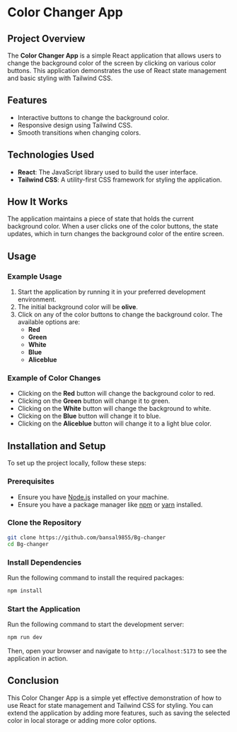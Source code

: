 

# Color Changer App

## Project Overview

The **Color Changer App** is a simple React application that allows users to change the background color of the screen by clicking on various color buttons. This application demonstrates the use of React state management and basic styling with Tailwind CSS.

## Features

- Interactive buttons to change the background color.
- Responsive design using Tailwind CSS.
- Smooth transitions when changing colors.

## Technologies Used

- **React**: The JavaScript library used to build the user interface.
- **Tailwind CSS**: A utility-first CSS framework for styling the application.

## How It Works

The application maintains a piece of state that holds the current background color. When a user clicks one of the color buttons, the state updates, which in turn changes the background color of the entire screen.

## Usage

### Example Usage

1. Start the application by running it in your preferred development environment.
2. The initial background color will be **olive**.
3. Click on any of the color buttons to change the background color. The available options are:
   - **Red**
   - **Green**
   - **White**
   - **Blue**
   - **Aliceblue**

### Example of Color Changes

- Clicking on the **Red** button will change the background color to red.
- Clicking on the **Green** button will change it to green.
- Clicking on the **White** button will change the background to white.
- Clicking on the **Blue** button will change it to blue.
- Clicking on the **Aliceblue** button will change it to a light blue color.

## Installation and Setup

To set up the project locally, follow these steps:

### Prerequisites

- Ensure you have [Node.js](https://nodejs.org/) installed on your machine.
- Ensure you have a package manager like [npm](https://www.npmjs.com/) or [yarn](https://yarnpkg.com/) installed.

### Clone the Repository

```bash
git clone https://github.com/bansal9855/Bg-changer
cd Bg-changer
```

### Install Dependencies

Run the following command to install the required packages:

```bash
npm install
```

### Start the Application

Run the following command to start the development server:

```bash
npm run dev
```

Then, open your browser and navigate to `http://localhost:5173` to see the application in action.

## Conclusion

This Color Changer App is a simple yet effective demonstration of how to use React for state management and Tailwind CSS for styling. You can extend the application by adding more features, such as saving the selected color in local storage or adding more color options.

